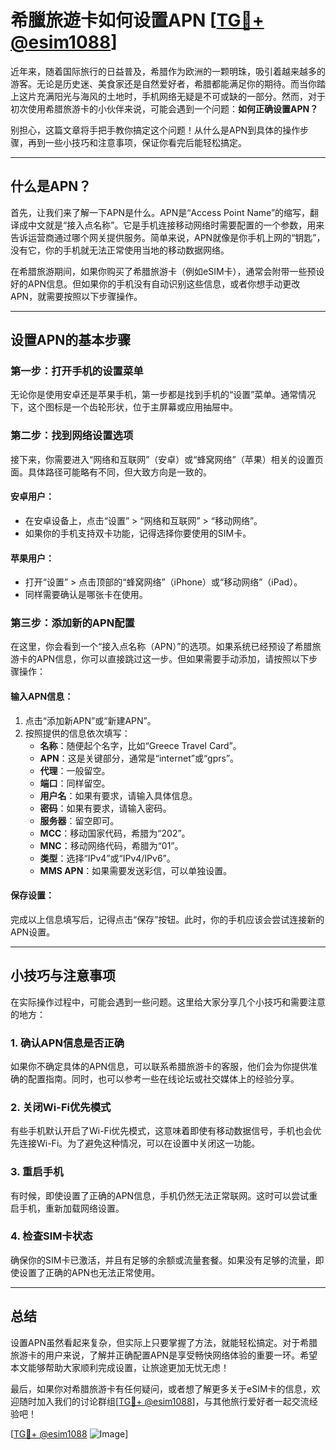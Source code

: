 # 希臘旅遊卡如何设置APN [[TG💪+ @esim1088](https://t.me/s/esim1088)]

近年来，随着国际旅行的日益普及，希腊作为欧洲的一颗明珠，吸引着越来越多的游客。无论是历史迷、美食家还是自然爱好者，希腊都能满足你的期待。而当你踏上这片充满阳光与海风的土地时，手机网络无疑是不可或缺的一部分。然而，对于初次使用希腊旅游卡的小伙伴来说，可能会遇到一个问题：**如何正确设置APN？**

别担心，这篇文章将手把手教你搞定这个问题！从什么是APN到具体的操作步骤，再到一些小技巧和注意事项，保证你看完后能轻松搞定。

---

## 什么是APN？

首先，让我们来了解一下APN是什么。APN是“Access Point Name”的缩写，翻译成中文就是“接入点名称”。它是手机连接移动网络时需要配置的一个参数，用来告诉运营商通过哪个网关提供服务。简单来说，APN就像是你手机上网的“钥匙”，没有它，你的手机就无法正常使用当地的移动数据网络。

在希腊旅游期间，如果你购买了希腊旅游卡（例如eSIM卡），通常会附带一些预设好的APN信息。但如果你的手机没有自动识别这些信息，或者你想手动更改APN，就需要按照以下步骤操作。

---

## 设置APN的基本步骤

### 第一步：打开手机的设置菜单

无论你是使用安卓还是苹果手机，第一步都是找到手机的“设置”菜单。通常情况下，这个图标是一个齿轮形状，位于主屏幕或应用抽屉中。

### 第二步：找到网络设置选项

接下来，你需要进入“网络和互联网”（安卓）或“蜂窝网络”（苹果）相关的设置页面。具体路径可能略有不同，但大致方向是一致的。

#### 安卓用户：
- 在安卓设备上，点击“设置” > “网络和互联网” > “移动网络”。
- 如果你的手机支持双卡功能，记得选择你要使用的SIM卡。

#### 苹果用户：
- 打开“设置” > 点击顶部的“蜂窝网络”（iPhone）或“移动网络”（iPad）。
- 同样需要确认是哪张卡在使用。

### 第三步：添加新的APN配置

在这里，你会看到一个“接入点名称（APN）”的选项。如果系统已经预设了希腊旅游卡的APN信息，你可以直接跳过这一步。但如果需要手动添加，请按照以下步骤操作：

#### 输入APN信息：
1. 点击“添加新APN”或“新建APN”。
2. 按照提供的信息依次填写：
   - **名称**：随便起个名字，比如“Greece Travel Card”。
   - **APN**：这是关键部分，通常是“internet”或“gprs”。
   - **代理**：一般留空。
   - **端口**：同样留空。
   - **用户名**：如果有要求，请输入具体信息。
   - **密码**：如果有要求，请输入密码。
   - **服务器**：留空即可。
   - **MCC**：移动国家代码，希腊为“202”。
   - **MNC**：移动网络代码，希腊为“01”。
   - **类型**：选择“IPv4”或“IPv4/IPv6”。
   - **MMS APN**：如果需要发送彩信，可以单独设置。

#### 保存设置：
完成以上信息填写后，记得点击“保存”按钮。此时，你的手机应该会尝试连接新的APN设置。

---

## 小技巧与注意事项

在实际操作过程中，可能会遇到一些问题。这里给大家分享几个小技巧和需要注意的地方：

### 1. 确认APN信息是否正确
如果你不确定具体的APN信息，可以联系希腊旅游卡的客服，他们会为你提供准确的配置指南。同时，也可以参考一些在线论坛或社交媒体上的经验分享。

### 2. 关闭Wi-Fi优先模式
有些手机默认开启了Wi-Fi优先模式，这意味着即使有移动数据信号，手机也会优先连接Wi-Fi。为了避免这种情况，可以在设置中关闭这一功能。

### 3. 重启手机
有时候，即使设置了正确的APN信息，手机仍然无法正常联网。这时可以尝试重启手机，重新加载网络设置。

### 4. 检查SIM卡状态
确保你的SIM卡已激活，并且有足够的余额或流量套餐。如果没有足够的流量，即使设置了正确的APN也无法正常使用。

---

## 总结

设置APN虽然看起来复杂，但实际上只要掌握了方法，就能轻松搞定。对于希腊旅游卡的用户来说，了解并正确配置APN是享受畅快网络体验的重要一环。希望本文能够帮助大家顺利完成设置，让旅途更加无忧无虑！

最后，如果你对希腊旅游卡有任何疑问，或者想了解更多关于eSIM卡的信息，欢迎随时加入我们的讨论群组[[TG💪+ @esim1088](https://t.me/s/esim1088)]，与其他旅行爱好者一起交流经验吧！

[[TG💪+ @esim1088](https://t.me/s/esim1088) ![Image](https://i.postimg.cc/4NQfJmqS/Snipaste-2025-05-13-00-14-12.png)]